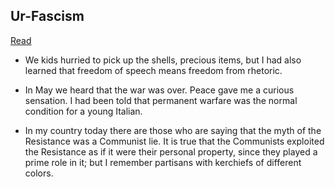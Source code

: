 ## Ur-Fascism

[Read](http://www.nybooks.com/articles/1995/06/22/ur-fascism/)

* We kids hurried to pick up the shells, precious items, but I had also learned
  that freedom of speech means freedom from rhetoric.

* In May we heard that the war was over. Peace gave me a curious sensation.
  I had been told that permanent warfare was the normal condition for a young
  Italian.

* In my country today there are those who are saying that the myth of the
  Resistance was a Communist lie. It is true that the Communists exploited the
  Resistance as if it were their personal property, since they played a prime
  role in it; but I remember partisans with kerchiefs of different colors.

